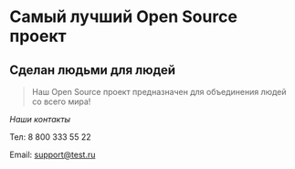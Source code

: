 # Самый лучший Open Source проект

## Сделан людьми для людей

> Наш Open Source проект предназначен для объединения людей со всего мира!

*Наши контакты*

Тел: 8 800 333 55 22

Email: <support@test.ru>
